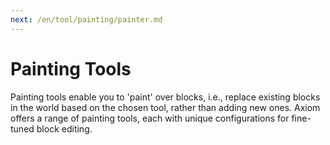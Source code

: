 ```yaml
---
next: /en/tool/painting/painter.md
---
```


# Painting Tools

Painting tools enable you to 'paint' over blocks, i.e., replace existing blocks in the world based on the chosen tool, rather than adding new ones. Axiom offers a range of painting tools, each with unique configurations for fine-tuned block editing.
